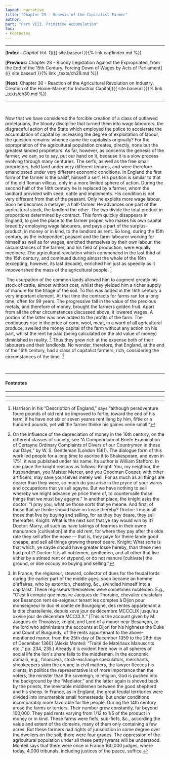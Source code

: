 ```yaml
---
layout: narrative
title: "Chapter 29 - Genesis of the Capitalist Farmer"
author:
part: "Part VIII. Primitive Accumulation"
toc:
- Footnotes
---
```

* * *

[**Index -** *Capital Vol. 1*]({{ site.baseurl }}{% link cap1index.md %})

[**Previous:** Chapter 28 - Bloody Legislation Against the Expropriated, from the End of the 15th Century. Forcing Down of Wages by Acts of Parliament]({{ site.baseurl }}{% link _texts/ch28.md %})

[**Next:** Chapter 30 - Reaction of the Agricultural Revolution on Industry. Creation of the Home-Market for Industrial Capital]({{ site.baseurl }}{% link _texts/ch30.md %})

* * *



&#160;

Now that we have considered the forcible creation
of a class of outlawed proletarians, the bloody discipline that turned
them into wage labourers, the disgraceful action of the State which employed
the police to accelerate the accumulation of capital by increasing the
degree of exploitation of labour, the question remains: whence came the
capitalists originally? For the expropriation of the agricultural population
creates, directly, none but the greatest landed proprietors. As far, however,
as concerns the genesis of the farmer, we can, so to say, put our hand
on it, because it is a slow process evolving through many centuries. The
serfs, as well as the free small proprietors, held land under very different
tenures, and were therefore emancipated under very different economic conditions.
In England the first form of the farmer is the bailiff, himself a serf.
His position is similar to that of the old Roman villicus, only
in a more limited sphere of action. During the second half of the 14th
century he is replaced by a farmer, whom the landlord provided with seed,
cattle and implements. His condition is not very different from that of
the peasant. Only he exploits more wage labour. Soon he becomes a metayer,
a half-farmer. He advances one part of the agricultural stock, the landlord
the other. The two divide the total product in proportions determined by
contract. This form quickly disappears in England, to give the place to
the farmer proper, who makes his own capital breed by employing wage labourers,
and pays a part of the surplus-product, in money or in kind, to the landlord
as rent. So long, during the 15th century, as the independent peasant and
the farm-labourer working for himself as well as for wages, enriched themselves
by their own labour, the circumstances of the farmer, and his field of production,
were equally mediocre. The agricultural revolution which commenced in the
last third of the 15th century, and continued during almost the whole of
the 16th (excepting, however, its last decade), enriched him just as speedily
as it impoverished the mass of the agricultural people. [^1]



&nbsp;The usurpation of the common lands allowed him to augment greatly
his stock of cattle, almost without cost, whilst they yielded him a richer
supply of manure for the tillage of the soil. To this was added in the
16th century a very important element. At that time the contracts for farms
ran for a long time, often for 99 years. The progressive fall in the value
of the precious metals, and therefore of money, brought the farmers golden
fruit. Apart from all the other circumstances discussed above, it lowered
wages. A portion of the latter was now added to the profits of the farm.
The continuous rise in the price of corn, wool, meat, in a word of all
agricultural produce, swelled the money capital of the farm without any
action on his part, whilst the rent he paid (being calculated on the old
value of money) diminished in reality. [^2] Thus they
grew rich at the expense both of their labourers and their landlords. No
wonder, therefore, that England, at the end of the 16th century, had a
class of capitalist farmers, rich, considering the circumstances of the
time. [^3]

&nbsp;




* * *

#### Footnotes

* * *

[^1]: Harrison in his &#8220;Description of England,&#8221;
says &#8220;although peradventure foure pounds of old rent be improved to fortie,
toward the end of his term, if he have not six or seven yeares rent lieng
by him, fiftie or a hundred pounds, yet will the farmer thinke his gaines
verie small.&#8221;

[^2]: On the influence of the depreciation
of money in the 16th century, on the different classes of society, see
 &#8220;A Compendium of Briefe Examination of Certayne Ordinary Complaints of
Divers of our Countrymen in these our Days,&#8221; by W. S. Gentleman (London
1581). The dialogue form of this work led people for a long time to ascribe
it to Shakespeare, and even in 1751, it was published under his name. Its
author is William Stafford. In one place the knight reasons as follows:
Knight: You, my neighbor, the husbandman, you Maister Mercer, and
you Goodman Cooper, with other artificers, may save yourselves metely well.
For as much as all things are dearer than they were, so much do you arise
in the pryce of your wares and occupations that ye sell agayne. But we
have nothing to sell whereby we might advance ye price there of, to countervaile
those things that we must buy agayne.&#8221; In another place, the knight asks
the doctor: &#8220;I pray you, what be those sorts that ye meane. And first, of
those that ye thinke should have no losse thereby? Doctor: I mean
all those that live by buying and selling, for as they buy deare, they sell
thereafter. Knight: What is the next sort that ye say would win
by it? Doctor: Marry, all such as have takings of fearmes in their
owne manurance [cultivation] at the old rent, for where they pay after
the olde rate they sell after the newe &#8212; that is, they paye for theire
lande good cheape, and sell all things growing thereof deare. Knight:
What sorte is that which, ye sayde should have greater losse hereby, than
these men had profit? Doctor: It is all noblemen, gentlemen, and
all other that live either by a stinted rent or stypend, or do not manure
[cultivate] the ground, or doe occupy no buying and selling.&#8221;

[^3]: In France, the r&eacute;gisseur, steward,
collector of dues for the feudal lords during the earlier part of the middle
ages, soon became an homme d'affaires, who by extortion, cheating, &amp;c.,
swindled himself into a capitalist. These r&eacute;gisseurs themselves
were sometimes noblemen. E.g., &#8220;C'est li compte que messire Jacques
de Thoraine, chevalier chastelain sor Besan&ccedil;on rent &eacute;s-seigneur
tenant les comptes &agrave; Dijon pour monseigneur le duc et comte de Bourgoigne,
des rentes appartenant &agrave; la dite chastellenie, depuis xxve jour
de d&eacute;cembre MCCCLIX jusqu'au xxviiie jour de d&eacute;cembre MCCCLX.&#8221;
[This is the account given by M. Jacques de Thoraisse, knight, and Lord of a manor near Besan&ccedil;on, to the lord who administers the accounts at Dijon for his highness the Duke and Count of Burgundy, of the rents appurtenant to the above-mentioned manor, from the 25th day of December 1359 to the 28th day of December 1360]
(Alexis Monteil: &#8220;Trait&eacute; de Mat&eacute;riaux Manuscrits etc.,&#8221; pp.
234, 235.) Already it is evident here how in all spheres of social life
the lion's share falls to the middleman. In the economic domain, e.g.,
financiers, stock-exchange speculators, merchants, shopkeepers skim the
cream; in civil matters, the lawyer fleeces his clients; in politics the
representative is of more importance than the voters, the minister than
the sovereign; in religion, God is pushed into the background by the &#8220;Mediator,&#8221;
and the latter again is shoved back by the priests, the inevitable middlemen
between the good shepherd and his sheep. In France, as in England, the
great feudal territories were divided into innumerable small homesteads,
but under conditions incomparably more favorable for the people. During
the 14th century arose the farms or terriers. Their number grew
constantly, far beyond 100,000. They paid rents varying from 1/12 to 1/5
of the product in money or in kind. These farms were fiefs, sub-fiefs,
&amp;c., according the value and extent of the domains, many of them only
containing a few acres. But these farmers had rights of jurisdiction in
some degree over the dwellers on the soil; there were four grades. The
oppression of the agricultural population under all these petty tyrants
will be understood. Monteil says that there were once in France 160,000
judges, where today, 4,000 tribunals, including justices of the peace,
suffice.

* * *
